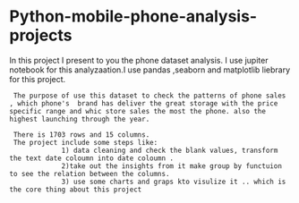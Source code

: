 # Python-mobile-phone-analysis-projects
In this project I present to you the phone dataset analysis. I use jupiter notebook for this analyzaation.I use pandas ,seaborn and matplotlib liebrary for this project.

     The purpose of use this dataset to check the patterns of phone sales , which phone's  brand has deliver the great storage with the price  specific range and whic store sales the most the phone. also the highest launching through the year.

     There is 1703 rows and 15 columns. 
     The project include some steps like:
                 1) data cleaning and check the blank values, transform the text date coloumn into date coloumn .
                 2)take out the insights from it make group by functuion to see the relation between the columns.
                 3) use some charts and graps kto visulize it .. which is the core thing about this project

